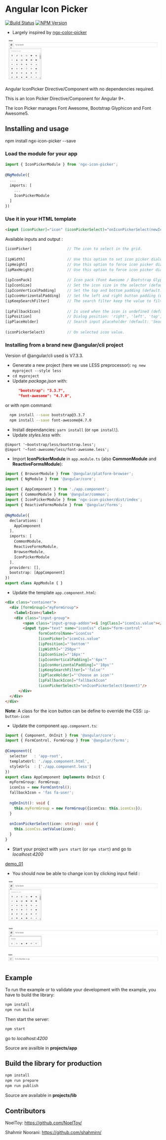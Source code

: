 # Angular Icon Picker

[![Build Status](https://travis-ci.org/tech-advantage/ngx-icon-picker.svg?branch=master)](https://travis-ci.org/tech-advantage/ngx-icon-picker)
[![NPM Version](https://badge.fury.io/js/ngx-icon-picker.svg)](https://npmjs.org/package/ngx-icon-picker)

* Largely inspired by [ngx-color-picker](https://github.com/zefoy/ngx-color-picker)

![demo_02](https://github.com/tech-advantage/ngx-icon-picker/blob/master/doc/demo_02.jpg)

Angular IconPicker Directive/Component with no dependencies required.

This is an Icon Picker Directive/Component for Angular 9+.

The icon Picker manages Font Awesome, Bootstrap Glyphicon and Font Awesome5.

## Installing and usage

   npm install ngx-icon-picker --save

### Load the module for your app

```typescript
import { IconPickerModule } from 'ngx-icon-picker';

@NgModule({
  ...
  imports: [
    ...
    IconPickerModule
  ]
})
```

### Use it in your HTML template

```html
<input [iconPicker]="icon" (iconPickerSelect)="onIconPickerSelect(newIcon)"/>
```

Available inputs and output :

```typescript
[iconPicker]                // The icon to select in the grid.

[ipWidth]                   // Use this option to set icon picker dialog width (default: '230px').
[ipHeight]                  // Use this option to force icon picker dialog height (default: 'auto').
[ipMaxHeight]               // Use this option to force icon picker dialog max-height (default: '200px').

[ipIconPack]                // Icon pack (Font Awesome / Bootstrap Glyphicon / Font AWesome5): 'fa', 'bs', 'fa5', 'all' (default: ['bs', 'fa5']).
[ipIconSize]                // Set the icon size in the selector (default: '16px')
[ipIconVerticalPadding]     // Set the top and bottom padding (default: '6px') 
[ipIconHorizontalPadding]   // Set the left and right button padding (default: '10px') 
[ipKeepSearchFilter]        // The search filter keep the value to filter  (default: 'false')    

[ipFallbackIcon]            // Is used when the icon is undefined (default: 'fas fa-user').
[ipPosition]                // Dialog position: 'right', 'left', 'top', 'bottom' (default: 'right').
[ipPlaceHolder]             // Search input placeholder (default: 'Search icon...').

(iconPickerSelect)          // On selected icon value.

```

### Installing from a brand new @angular/cli project

Version of @angular/cli used is V7.3.3.

* Generate a new project (here we use LESS preprocessor): `ng new myproject --style less`
* `cd myproject`
* Update *package.json* with:

```json
      "bootstrap": "3.3.7",
      "font-awesome": "4.7.0",
```

  or with npm command:

```bash
  npm install --save bootstrap@3.3.7
  npm install --save font-awesome@4.7.0
```

* Install dependancies: `yarn install` (or `npm install`).
* Update *styles.less* with:

```less
@import '~bootstrap/less/bootstrap.less';
@import '~font-awesome/less/font-awesome.less';
```

* Import **IconPickerModule** in `app.module.ts` (also **CommonModule** and **ReactiveFormsModule**):

```typescript
import { BrowserModule } from '@angular/platform-browser';
import { NgModule } from '@angular/core';

import { AppComponent } from './app.component';
import { CommonModule } from '@angular/common';
import { IconPickerModule } from 'ngx-icon-picker/dist/index';
import { ReactiveFormsModule } from '@angular/forms';

@NgModule({
  declarations: [
    AppComponent
  ],
  imports: [
    CommonModule,
    ReactiveFormsModule,
    BrowserModule,
    IconPickerModule
  ],
  providers: [],
  bootstrap: [AppComponent]
})
export class AppModule { }
```

* Update the template `app.component.html`:

```html
<div class="container">
  <div [formGroup]="myFormGroup">
    <label>Icon</label>
    <div class="input-group">
        <span class="input-group-addon"><i [ngClass]="iconCss.value"></i></span>
        <input type="text" name="iconCss" class="form-control"
               formControlName="iconCss"
               [iconPicker]="iconCss.value"
               [ipPosition]="'bottom'"
               [ipWidth]="'250px'"
               [ipIconSize]="'16px'"
               [ipIconVerticalPadding]="'6px'"
               [ipIconHorizontalPadding]="'10px'"
               [ipKeepSearchFilter]="'false'"
               [ipPlaceHolder]="'Choose an icon'"
               [ipFallbackIcon]="fallbackIcon"
               (iconPickerSelect)="onIconPickerSelect($event)"/>
      </div>
  </div>
</div>
```

**Note**: A class for the icon button can be define to override the CSS: `ip-button-icon`

* Update the component `app.component.ts`:

```typescript
import { Component, OnInit } from '@angular/core';
import { FormControl, FormGroup } from '@angular/forms';

@Component({
  selector   : 'app-root',
  templateUrl: './app.component.html',
  styleUrls  : ['./app.component.less']
})
export class AppComponent implements OnInit {
  myFormGroup: FormGroup;
  iconCss = new FormControl();
  fallbackIcon = 'fas fa-user';

  ngOnInit(): void {
    this.myFormGroup = new FormGroup({iconCss: this.iconCss});
  }

  onIconPickerSelect(icon: string): void {
    this.iconCss.setValue(icon);
  }
}
```

* Start your project with `yarn start` (or `npm start`) and go to _localhost:4200_

[demo_01](https://github.com/tech-advantage/ngx-icon-picker/blob/master/doc/demo_01.jpg)

* You should now be able to change icon by clicking input field :

![demo_02](https://github.com/tech-advantage/ngx-icon-picker/blob/master/doc/demo_02.jpg)

![demo_03](https://github.com/tech-advantage/ngx-icon-picker/blob/master/doc/demo_03.jpg)

![demo_04](https://github.com/tech-advantage/ngx-icon-picker/blob/master/doc/demo_04.jpg)

## Example

To run the example or to validate your development with the example, you have to build the library:

```bash
npm install
npm run build
```
Then start the server:

```bash
npm start
```

go to _localhost:4200_

Source are availble in **projects/app**

## Build the library for production

```bash
npm install
npm run prepare
npm run publish
```

Source are available in **projects/lib**

## Contributors

NoelToy: <https://github.com/NoelToy/>

Shahmir Noorani: <https://github.com/shahmirn/>
